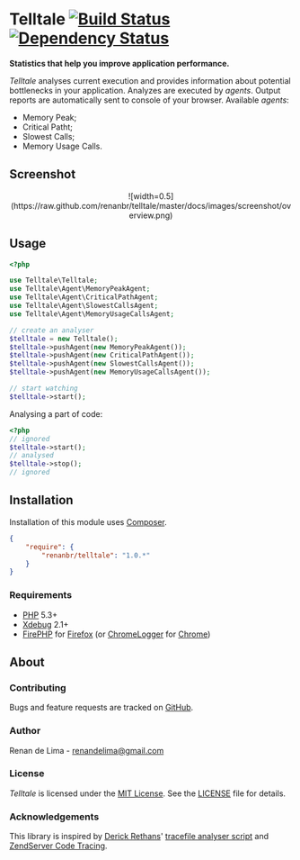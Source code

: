 # Telltale [![Build Status](https://secure.travis-ci.org/renanbr/telltale.png)](http://travis-ci.org/renanbr/telltale) [![Dependency Status](https://www.versioneye.com/user/projects/51efce5a632bac469902904d/badge.png)](https://www.versioneye.com/user/projects/51efce5a632bac469902904d)
__Statistics that help you improve application performance.__

_Telltale_ analyses current execution and provides information about potential
bottlenecks in your application. Analyzes are executed by _agents_. Output
reports are automatically sent to console of your browser. Available _agents_:

- Memory Peak;
- Critical Patht;
- Slowest Calls;
- Memory Usage Calls.

## Screenshot

<p align="center">
![width=0.5](https://raw.github.com/renanbr/telltale/master/docs/images/screenshot/overview.png)
<p>

## Usage

```php
<?php

use Telltale\Telltale;
use Telltale\Agent\MemoryPeakAgent;
use Telltale\Agent\CriticalPathAgent;
use Telltale\Agent\SlowestCallsAgent;
use Telltale\Agent\MemoryUsageCallsAgent;

// create an analyser
$telltale = new Telltale();
$telltale->pushAgent(new MemoryPeakAgent());
$telltale->pushAgent(new CriticalPathAgent());
$telltale->pushAgent(new SlowestCallsAgent());
$telltale->pushAgent(new MemoryUsageCallsAgent());

// start watching
$telltale->start();

```

Analysing a part of code:

```php
<?php
// ignored
$telltale->start();
// analysed
$telltale->stop();
// ignored
```

## Installation

Installation of this module uses [Composer](http://getcomposer.org/).

``` json
{
    "require": {
        "renanbr/telltale": "1.0.*"
    }
}
```

### Requirements

- [PHP](http://php.net) 5.3+
- [Xdebug](http://xdebug.org/docs/install) 2.1+
- [FirePHP](https://addons.mozilla.org/en-US/firefox/addon/firephp/) for [Firefox](http://www.mozilla.org/en-US/firefox/new/) (or [ChromeLogger](https://chrome.google.com/webstore/detail/chrome-logger/noaneddfkdjfnfdakjjmocngnfkfehhd) for [Chrome](https://google.com/chrome))

## About

### Contributing

Bugs and feature requests are tracked on [GitHub](https://github.com/renanbr/telltale/issues).

### Author

Renan de Lima - <renandelima@gmail.com>

### License

_Telltale_ is licensed under the [MIT License](http://opensource.org/licenses/MIT).
See the [LICENSE](https://github.com/renanbr/telltale/blob/master/LICENSE) file
for details.

### Acknowledgements

This library is inspired by [Derick Rethans](https://github.com/derickr)'
[tracefile analyser script](http://derickrethans.nl/xdebug-and-tracing-memory-usage.html)
and [ZendServer Code Tracing](https://www.zend.com/en/products/server/zend-server-code-tracing).
